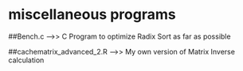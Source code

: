 # miscellaneous programs
##Bench.c   -->>   C Program to optimize Radix Sort as far as possible

##cachematrix_advanced_2.R   -->>   My own version of Matrix Inverse calculation
